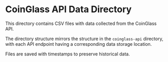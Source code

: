 # CoinGlass API Data Directory

This directory contains CSV files with data collected from the CoinGlass API.

The directory structure mirrors the structure in the `coinglass-api` directory, with each API endpoint having a corresponding data storage location.

Files are saved with timestamps to preserve historical data.